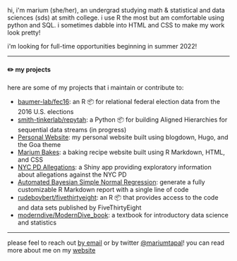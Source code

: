 hi, i'm marium (she/her), an undergrad studying math & statistical and data sciences (sds) at smith college. i use R the most but am comfortable using python and SQL. i sometimes dabble into HTML and CSS to make my work look pretty! 

i'm looking for full-time opportunities beginning in summer 2022!

-----------

#### ✏️ my projects

here are some of my projects that i maintain or contribute to:

- [baumer-lab/fec16](https://github.com/baumer-lab/fec16): an R 📦 for relational federal election data from the 2016 U.S. elections
- [smith-tinkerlab/repytah](https://github.com/smith-tinkerlab/repytah): a Python 📦 for building Aligned Hierarchies for sequential data streams (in progress)
- [Personal Website](https://mariumtapal.rbind.io): my personal website built using blogdown, Hugo, and the Goa theme
- [Marium Bakes](https://mariumtapal.github.io/marium-bakes/): a baking recipe website built using R Markdown, HTML, and CSS
- [NYC PD Allegations](https://github.com/mariumtapal/sds235-final-project): a Shiny app providing exploratory information about allegations against the NYC PD
- [Automated Bayesian Simple Normal Regression](https://github.com/mariumtapal/bayes-regression-report): generate a fully customizable R Markdown report with a single line of code
- [rudeboybert/fivethirtyeight](https://github.com/rudeboybert/fivethirtyeight): an R 📦 that provides access to the code and data sets published by FiveThirtyEight
- [moderndive/ModernDive_book](https://github.com/moderndive/ModernDive_book): a textbook for introductory data science and statistics

-----------

please feel to reach out [by email](mailto:mariumtapal@gmail.com) or by twitter [@mariumtapal](https://twitter.com/mariumtapal)! you can read more about me on my [website](https://mariumtapal.rbind.io)

